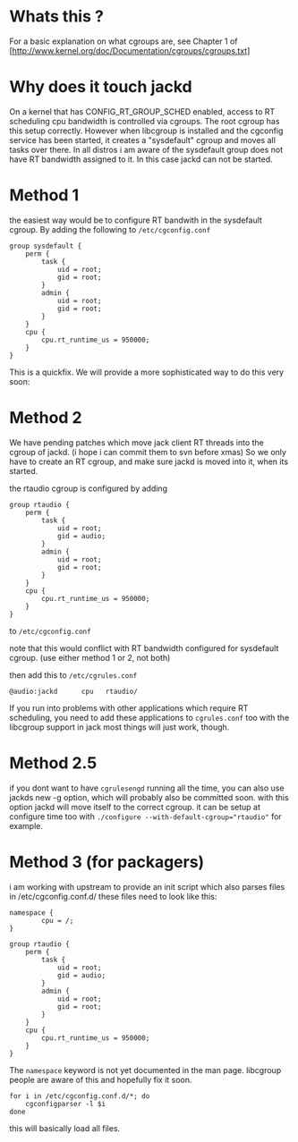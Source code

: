# Whats this ?

For a basic explanation on what cgroups are, see Chapter 1 of [http://www.kernel.org/doc/Documentation/cgroups/cgroups.txt]

# Why does it touch jackd

On a kernel that has CONFIG_RT_GROUP_SCHED enabled, access to RT scheduling cpu bandwidth is controlled via cgroups.
The root cgroup has this setup correctly. However when libcgroup is installed and the cgconfig service has been started,
it creates a "sysdefault" cgroup and moves all tasks over there. In all distros i am aware of the sysdefault group does not have
RT bandwidth assigned to it. In this case jackd can not be started.

# Method 1

the easiest way would be to configure RT bandwith in the sysdefault cgroup.
By adding the following to `/etc/cgconfig.conf` 

	
	group sysdefault {
		perm {
			task {
				uid = root;
				gid = root;
			}
			admin {
				uid = root;
				gid = root;
			}
		}
		cpu {
			cpu.rt_runtime_us = 950000;
		}
	}
	

This is a quickfix. We will provide a more sophisticated way to do this very soon:

# Method 2

We have pending patches which move jack client RT threads into the cgroup of jackd.
(i hope i can commit them to svn before xmas)
So we only have to create an RT cgroup, and make sure jackd is moved into it, when its started.

the rtaudio cgroup is configured by adding 
	
	group rtaudio {
		perm {
			task {
				uid = root;
				gid = audio;
			}
			admin {
				uid = root;
				gid = root;
			}
		}
		cpu {
			cpu.rt_runtime_us = 950000;
		}
	}
	

to `/etc/cgconfig.conf` 

note that this would conflict with RT bandwidth configured for sysdefault cgroup.
(use either method 1 or 2, not both)

then add this to `/etc/cgrules.conf`

	
	@audio:jackd      cpu	rtaudio/
	

If you run into problems with other applications which require RT scheduling, you need to add these applications to `cgrules.conf` too
with the libcgroup support in jack most things will just work, though.

# Method 2.5

if you dont want to have `cgrulesengd` running all the time, you can also use jackds new -g option, which will probably also be committed soon.
with this option jackd will move itself to the correct cgroup.
it can be setup at configure time too with `./configure --with-default-cgroup="rtaudio"` for example. 


# Method 3 (for packagers)

i am working with upstream to provide an init script which also parses files in /etc/cgconfig.conf.d/
these files need to look like this:

	
	namespace {
	        cpu = /;
	}
	
	group rtaudio {
		perm {
			task {
				uid = root;
				gid = audio;
			}
			admin {
				uid = root;
				gid = root;
			}
		}
		cpu {
			cpu.rt_runtime_us = 950000;
		}
	}
	

The `namespace` keyword is not yet documented in the man page. libcgroup people are aware of this and hopefully fix it soon.

	
	for i in /etc/cgconfig.conf.d/*; do
	    cgconfigparser -l $i
	done
	

this will basically load all files.
